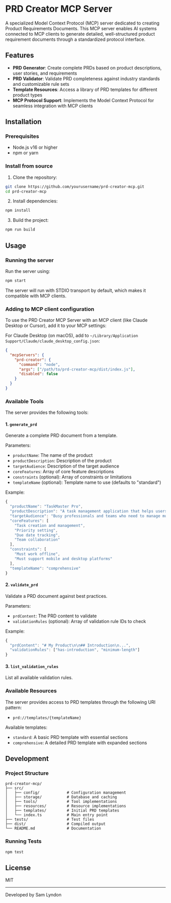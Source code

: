# PRD Creator MCP Server

A specialized Model Context Protocol (MCP) server dedicated to creating Product Requirements Documents. This MCP server enables AI systems connected to MCP clients to generate detailed, well-structured product requirement documents through a standardized protocol interface.

## Features

- **PRD Generator**: Create complete PRDs based on product descriptions, user stories, and requirements
- **PRD Validator**: Validate PRD completeness against industry standards and customizable rule sets
- **Template Resources**: Access a library of PRD templates for different product types
- **MCP Protocol Support**: Implements the Model Context Protocol for seamless integration with MCP clients

## Installation

### Prerequisites

- Node.js v16 or higher
- npm or yarn

### Install from source

1. Clone the repository:
```bash
git clone https://github.com/yourusername/prd-creator-mcp.git
cd prd-creator-mcp
```

2. Install dependencies:
```bash
npm install
```

3. Build the project:
```bash
npm run build
```

## Usage

### Running the server

Run the server using:

```bash
npm start
```

The server will run with STDIO transport by default, which makes it compatible with MCP clients.

### Adding to MCP client configuration

To use the PRD Creator MCP Server with an MCP client (like Claude Desktop or Cursor), add it to your MCP settings:

For Claude Desktop (on macOS), add to `~/Library/Application Support/Claude/claude_desktop_config.json`:

```json
{
  "mcpServers": {
    "prd-creator": {
      "command": "node",
      "args": ["/path/to/prd-creator-mcp/dist/index.js"],
      "disabled": false
    }
  }
}
```

### Available Tools

The server provides the following tools:

#### 1. `generate_prd`

Generate a complete PRD document from a template.

Parameters:
- `productName`: The name of the product
- `productDescription`: Description of the product
- `targetAudience`: Description of the target audience
- `coreFeatures`: Array of core feature descriptions
- `constraints` (optional): Array of constraints or limitations
- `templateName` (optional): Template name to use (defaults to "standard")

Example:
```javascript
{
  "productName": "TaskMaster Pro",
  "productDescription": "A task management application that helps users organize and prioritize their work efficiently.",
  "targetAudience": "Busy professionals and teams who need to manage multiple projects and deadlines.",
  "coreFeatures": [
    "Task creation and management",
    "Priority setting",
    "Due date tracking",
    "Team collaboration"
  ],
  "constraints": [
    "Must work offline",
    "Must support mobile and desktop platforms"
  ],
  "templateName": "comprehensive"
}
```

#### 2. `validate_prd`

Validate a PRD document against best practices.

Parameters:
- `prdContent`: The PRD content to validate
- `validationRules` (optional): Array of validation rule IDs to check

Example:
```javascript
{
  "prdContent": "# My Product\n\n## Introduction\n...",
  "validationRules": ["has-introduction", "minimum-length"]
}
```

#### 3. `list_validation_rules`

List all available validation rules.

### Available Resources

The server provides access to PRD templates through the following URI pattern:

- `prd://templates/{templateName}`

Available templates:
- `standard`: A basic PRD template with essential sections
- `comprehensive`: A detailed PRD template with expanded sections

## Development

### Project Structure

```
prd-creator-mcp/
├── src/
│   ├── config/            # Configuration management
│   ├── storage/           # Database and caching
│   ├── tools/             # Tool implementations
│   ├── resources/         # Resource implementations
│   ├── templates/         # Initial PRD templates
│   └── index.ts           # Main entry point
├── tests/                 # Test files
├── dist/                  # Compiled output
└── README.md              # Documentation
```

### Running Tests

```bash
npm test
```

## License

MIT

---

Developed by Sam Lyndon